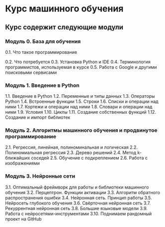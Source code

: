 # Курс машинного обучения

## Курс содержит следующие модули
### Модуль 0. База для обучения
0.1. Что такое программирование

0.2. Что потребуется
0.3. Установка Python и IDE
0.4. Терминология программистов, используемая в курсе
0.5. Работа с Google и другими поисковыми сервисами

### Модуль 1. Введение в Python
1.1. Введение в Python
1.2. Переменные и типы данных
1.3. Операторы Python
1.4. Встроенные функции
1.5. Строки
1.6. Списки и операции над ними
1.7. Кортежи и операции над ними
1.8. Словари и операции над ними
1.9. Условия
1.10. Циклы
1.11. Создание собственных функций
1.12. Создание и импорт библиотек

### Модуль 2. Алгоритмы машинного обучения и продвинутое программирование
2.1. Регрессия, линейная, полиноминальная и логическая
2.2. Полиномиальная регрессия
2.3. Дерево решений
2.4. Метод k-ближайших соседей
2.5. Обучение с подкреплением
2.6. Работа с изображениями

### Модуль 3. Нейронные сети
3.1. Оптимальный фреймворк для работы и библиотеки машинного обучения
3.2. Перцептрон. Функции активации
3.3. Алгоритм обратного распространения ошибки 
3.4. Нейронная сеть. Принцип работы
3.5. Нейросеть глубокого обучения
3.6. Свёрточная нейронная сеть
3.7. Рекуррентная нейронная сеть
3.8. Большие языковые модели
3.9. Работа с нейросетями-инструментами
3.10. Поднимаем рандомный проект на GitHub
